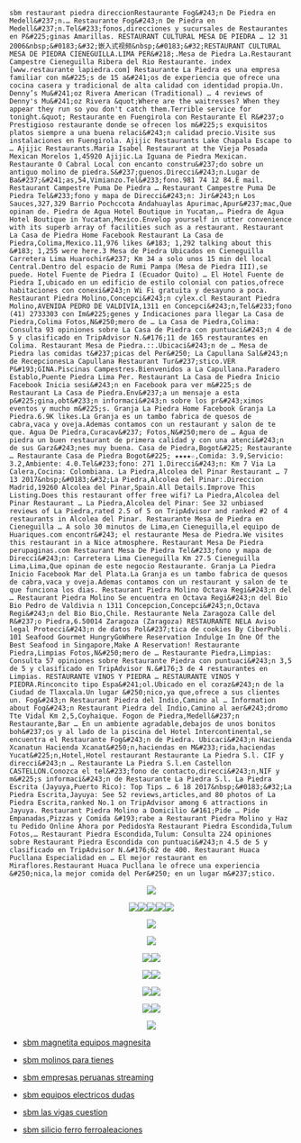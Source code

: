 
```
sbm restaurant piedra direccionRestaurante Fog&#243;n De Piedra en Medell&#237;n.… Restaurante Fog&#243;n De Piedra en Medell&#237;n.Tel&#233;fonos,direcciones y sucursales de Restaurantes en P&#225;ginas Amarillas. RESTAURANT CULTURAL MESA DE PIEDRA … 12 31 2006&nbsp;&#0183;&#32;嵌入式视频&nbsp;&#0183;&#32;RESTAURANT CULTURAL MESA DE PIEDRA CIENEGUILLA.LIMA PER&#218;.Mesa de Piedra La.Restaurant Campestre Cieneguilla Ribera del Rio Restaurante. index [www.restaurante lapiedra.com] Restaurante La Piedra es una empresa familiar con m&#225;s de 15 a&#241;os de experiencia que ofrece una cocina casera y tradicional de alta calidad con identidad propia.Un. Denny’s Mu&#241;oz Rivera American (Traditional) … 4 reviews of Denny's Mu&#241;oz Rivera &quot;Where are the waitresses? When they appear they run so you don't catch them.Terrible service for tonight.&quot; Restaurante en Fuengirola con Restaurante El R&#237;o Prestigioso restaurante donde se ofrecen los m&#225;s exquisitos platos siempre a una buena relaci&#243;n calidad precio.Visite sus instalaciones en Fuengirola. Ajijic Restaurants Lake Chapala Escape to … Ajijic Restaurants.Maria Isabel Restaurant at the Vieja Posada Mexican Morelos 1,45920 Ajijic.La Iguana de Piedra Mexican. Restaurante O Cabral Local con encanto constru&#237;do sobre un antiguo molino de piedra.S&#237;guenos.Direcci&#243;n.Lugar de Ba&#237;&#241;as,54,Vimianzo.Tel&#233;fono.981 74 12 84.E mail. Restaurant Campestre Puma De Piedra … Restaurant Campestre Puma De Piedra Tel&#233;fono y mapa de Direcci&#243;n: Jir&#243;n Los Sauces,327,329 Barrio Pochccota Andahuaylas Apurimac,Apur&#237;mac,Que opinan de. Piedra de Agua Hotel Boutique in Yucatan,… Piedra de Agua Hotel Boutique in Yucatan,Mexico.Envelop yourself in utter convenience with its superb array of facilities such as a restaurant. Restaurant La Casa de Piedra Home Facebook Restaurant La Casa de Piedra,Colima,Mexico.11,976 likes &#183; 1,292 talking about this &#183; 1,255 were here.3 Mesa de Piedra Ubicados en Cieneguilla Carretera Lima Huarochir&#237; Km 34 a solo unos 15 min del local Central.Dentro del espacio de Rumi Pampa (Mesa de Piedra III),se puede. Hotel Fuente de Piedra I (Ecuador Quito) … El Hotel Fuente de Piedra I,ubicado en un edificio de estilo colonial con patios,ofrece habitaciones con conexi&#243;n Wi Fi gratuita y desayuno a poca. Restaurant Piedra Molino,Concepci&#243;n cylex.cl Restaurant Piedra Molino,AVENIDA PEDRO DE VALDIVIA,1311 en Concepci&#243;n,Tel&#233;fono (41) 2733303 con Im&#225;genes y Indicaciones para llegar La Casa de Piedra,Colima Fotos,N&#250;mero de … La Casa de Piedra,Colima: Consulta 93 opiniones sobre La Casa de Piedra con puntuaci&#243;n 4 de 5 y clasificado en TripAdvisor N.&#176;11 de 165 restaurantes en Colima. Restaurant Mesa de Piedra.::.Ubicaci&#243;n de … Mesa de Piedra las comidas t&#237;picas del Per&#250; La Capullana Sal&#243;n de RecepcionesLa Capullana Restaurant Tur&#237;stico.VER P&#193;GINA.Piscinas Campestres.Bienvenidos a La Capullana.Paradero Establo,Puente Piedra Lima Per. Restaurant La Casa de Piedra Inicio Facebook Inicia sesi&#243;n en Facebook para ver m&#225;s de Restaurant La Casa de Piedra.Env&#237;a un mensaje a esta p&#225;gina,obt&#233;n informaci&#243;n sobre los pr&#243;ximos eventos y mucho m&#225;s. Granja La Piedra Home Facebook Granja La Piedra.6.9K likes.La Granja es un tambo fabrica de quesos de cabra,vaca y oveja.Ademas contamos con un restaurant y salon de te que. Agua De Piedra,Curacav&#237; Fotos,N&#250;mero de … Agua de piedra un buen restaurant de primera calidad y con una atenci&#243;n de sus Garz&#243;nes muy buena. Casa de Piedra,Bogot&#225; Restaurante … Restaurante Casa de Piedra Bogot&#225; ★★★★☆,Comida: 3.9,Servicio: 3.2,Ambiente: 4.0.Tel&#233;fono: 271 1.Direcci&#243;n: Km 7 Via La Calera,Cocina: Colombiana. La Piedra,Alcolea del Pinar Restaurant … 7 13 2017&nbsp;&#0183;&#32;La Piedra,Alcolea del Pinar:.Direccion Madrid,19260 Alcolea del Pinar,Spain.All Details.Improve This Listing.Does this restaurant offer free wifi? La Piedra,Alcolea del Pinar Restaurant … La Piedra,Alcolea del Pinar: See 32 unbiased reviews of La Piedra,rated 2.5 of 5 on TripAdvisor and ranked #2 of 4 restaurants in Alcolea del Pinar. Restaurante Mesa de Piedra en Cieneguilla … A solo 30 minutos de Lima,en Cieneguilla,el equipo de Huariques.com encontr&#243; el restaurante Mesa de Piedra.We visites this restaurant in a Nice atmosphere. Restaurant Mesa De Piedra perupaginas.com Restaurant Mesa De Piedra Tel&#233;fono y mapa de Direcci&#243;n: Carretera Lima Cieneguilla Km 27.5 Cieneguilla Lima,Lima,Que opinan de este negocio Restaurante. Granja La Piedra Inicio Facebook Mar del Plata.La Granja es un tambo fabrica de quesos de cabra,vaca y oveja.Ademas contamos con un restaurant y salon de te que funciona los dias. Restaurant Piedra Molino Octava Regi&#243;n del … Restaurant Piedra Molino Se encuentra en Octava Regi&#243;n del Bio Bio Pedro de Valdivia n 1311 Concepcion,Concepci&#243;n,Octava Regi&#243;n del Bio Bio,Chile. Restaurante Nela Zaragoza Calle del R&#237;o Piedra,6.50014 Zaragoza (Zaragoza) RESTAURANTE NELA Aviso legal Protecci&#243;n de datos Pol&#237;tica de cookies By CiberPubli. 101 Seafood Gourmet HungryGoWhere Reservation Indulge In One Of the Best Seafood in Singapore,Make A Reservation! Restaurante Piedra,Limpias Fotos,N&#250;mero de … Restaurante Piedra,Limpias: Consulta 57 opiniones sobre Restaurante Piedra con puntuaci&#243;n 3,5 de 5 y clasificado en TripAdvisor N.&#176;3 de 4 restaurantes en Limpias. RESTAURANTE VINOS Y PIEDRA … RESTAURANTE VINOS Y PIEDRA.Rinconcito tipo Espa&#241;ol.Ubicado en el coraz&#243;n de la Ciudad de Tlaxcala.Un lugar &#250;nico,ya que,ofrece a sus clientes un. Fog&#243;n Restaurant Piedra del Indio,Camino al … Information about Fog&#243;n Restaurant Piedra del Indio,Camino al aer&#243;dromo Tte Vidal Km 2,5,Coyhaique. Fogon de Piedra,Medell&#237;n Restaurante,Bar … En un ambiente agradable,debajos de unos bonitos boh&#237;os y al lado de la piscina del Hotel Intercontinental,se encuentra el Restaurante Fog&#243;n de Piedra. Ubicaci&#243;n Hacienda Xcanatun Hacienda Xcanat&#250;n,haciendas en M&#233;rida,haciendas Yucat&#225;n,Hotel,Hotel restaurant Restaurante La Piedra S.l. CIF y direcci&#243;n … Restaurante La Piedra S.l.en Castellon CASTELLON.Conozca el tel&#233;fono de contacto,direcci&#243;n,NIF y m&#225;s informaci&#243;n de Restaurante La Piedra S.l. La Piedra Escrita (Jayuya,Puerto Rico): Top Tips … 6 18 2017&nbsp;&#0183;&#32;La Piedra Escrita,Jayuya: See 52 reviews,articles,and 80 photos of La Piedra Escrita,ranked No.1 on TripAdvisor among 6 attractions in Jayuya. Restaurant Piedra Molino a Domicilio &#161;Pide … Pide Empanadas,Pizzas y Comida &#193;rabe a Restaurant Piedra Molino y Haz tu Pedido Online Ahora por PedidosYa Restaurant Piedra Escondida,Tulum Fotos,… Restaurant Piedra Escondida,Tulum: Consulta 224 opiniones sobre Restaurant Piedra Escondida con puntuaci&#243;n 4.5 de 5 y clasificado en TripAdvisor N.&#176;62 de 400. Restaurant Huaca Pucllana Especialidad en … El mejor restaurant en Miraflores.Restaurant Huaca Pucllana le ofrece una experiencia &#250;nica,la mejor comida del Per&#250; en un lugar m&#237;stico. 
```

<div align="center">

<a href="https://es-crusher.shibang-china.com/github&k=sbm+restaurant+piedra+direccion"><img src="https://static.shibang-china.com/es/crusher/logo.jpg"></a>

<a href="https://es-crusher.shibang-china.com/github&k=sbm+restaurant+piedra+direccion"><img src="https://static.shibang-china.com/es/crusher/index.jpg"></a><a href="https://es-crusher.shibang-china.com/material.htmlgithub&k=sbm+restaurant+piedra+direccion"><img src="https://static.shibang-china.com/es/crusher/material.jpg"></a><a href="https://es-crusher.shibang-china.com/application.htmlgithub&k=sbm+restaurant+piedra+direccion"><img src="https://static.shibang-china.com/es/crusher/application.jpg"></a><a href="https://es-crusher.shibang-china.com/aboutus.htmlgithub&k=sbm+restaurant+piedra+direccion"><img src="https://static.shibang-china.com/es/crusher/aboutus.jpg"></a><a href="https://es-crusher.shibang-china.com/contact.htmlgithub&k=sbm+restaurant+piedra+direccion"><img src="https://static.shibang-china.com/es/crusher/contact.jpg"></a>

<a href="https://es-crusher.shibang-china.com/github&k=sbm+restaurant+piedra+direccion"><img src="https://static.shibang-china.com/es/crusher/banner.jpg"></a>

<a href="https://swt.shibang-china.com/github&k=sbm+restaurant+piedra+direccion"><img src="https://static.shibang-china.com/es/crusher/text.jpg"></a>

<a href="https://swt.shibang-china.com/github&k=sbm+restaurant+piedra+direccion"><img src="https://static.shibang-china.com/es/crusher/chat.jpg"></a><a href="https://es-crusher.shibang-china.com/contact.htmlgithub&k=sbm+restaurant+piedra+direccion"><img src="https://static.shibang-china.com/es/crusher/message.jpg"></a>

<a href="https://es-crusher.shibang-china.com/products/pe.htmlgithub&k=sbm+restaurant+piedra+direccion"><img src="https://static.shibang-china.com/es/crusher/pe.jpg"></a><a href="https://es-crusher.shibang-china.com/products/pf.htmlgithub&k=sbm+restaurant+piedra+direccion"><img src="https://static.shibang-china.com/es/crusher/pf.jpg"></a>

<a href="https://es-crusher.shibang-china.com/products/hpt.htmlgithub&k=sbm+restaurant+piedra+direccion"><img src="https://static.shibang-china.com/es/crusher/hpt.jpg"></a><a href="https://es-crusher.shibang-china.com/products/vsi.htmlgithub&k=sbm+restaurant+piedra+direccion"><img src="https://static.shibang-china.com/es/crusher/vsi.jpg"></a>

<a href="https://es-crusher.shibang-china.com/products/klv.htmlgithub&k=sbm+restaurant+piedra+direccion"><img src="https://static.shibang-china.com/es/crusher/klv.jpg"></a><a href="https://es-crusher.shibang-china.com/products/portable.htmlgithub&k=sbm+restaurant+piedra+direccion"><img src="https://static.shibang-china.com/es/crusher/portable.jpg"></a>

<a href="https://swt.shibang-china.com/github&k=sbm+restaurant+piedra+direccion"><img src="https://static.shibang-china.com/es/crusher/case.jpg"></a>

</div>


* [sbm magnetita equipos magnesita](sbm%20magnetita%20equipos%20magnesita.md)

* [sbm molinos para tienes](sbm%20molinos%20para%20tienes.md)

* [sbm empresas peruanas streaming](sbm%20empresas%20peruanas%20streaming.md)

* [sbm equipos electricos dudas](sbm%20equipos%20electricos%20dudas.md)

* [sbm las vigas cuestion](sbm%20las%20vigas%20cuestion.md)

* [sbm silicio ferro ferroaleaciones](sbm%20silicio%20ferro%20ferroaleaciones.md)